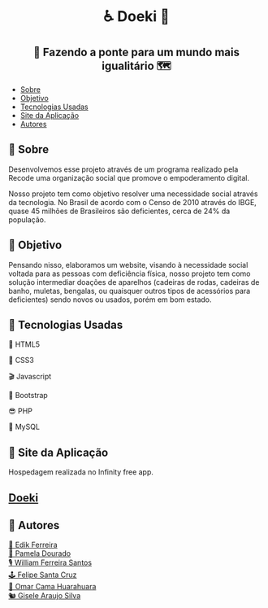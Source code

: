 <h1 align='center'>♿ Doeki 🤲</h1>
<h2 align='center'>🌉 Fazendo a ponte para um mundo mais igualitário 🗺️</h2>

<ul>
  <li><a href='#sobre'>Sobre</a></li>
  <li><a href='#objetivo'>Objetivo</a></li>
  <li><a href='#tech'>Tecnologias Usadas</a></li>
  <li><a href='#site'>Site da Aplicação</a></li>
  <li><a href='#autor'>Autores</a></li>  
</ul>

<h2 id="sobre">🎯 Sobre</h2>
<p>Desenvolvemos esse projeto através de um programa realizado pela Recode uma organização social que promove o empoderamento digital.</p>
<p>Nosso projeto tem como objetivo resolver uma necessidade social através da tecnologia. No Brasil de acordo com o Censo de 2010 através do IBGE, quase 45 milhões de Brasileiros são deficientes, cerca de 24% da população.</p>
 
 <h2 id="objetivo">🎯 Objetivo</h2>
 <p>Pensando nisso, elaboramos um website, visando à necessidade social voltada para as pessoas com deficiência física, nosso projeto tem como solução intermediar doações de aparelhos (cadeiras de rodas, cadeiras de banho, muletas, bengalas, ou quaisquer outros tipos de acessórios para deficientes) sendo novos ou usados, porém em bom estado. </p>
 
 <h2 id="tech">🎯 Tecnologias Usadas</h2>
 <p>📝 HTML5</p>
 <p> 💅 CSS3</p>
 <p>🎬 Javascript</p>
 <p>💄 Bootstrap</p> 
 <p>😎 PHP</p>
 <p>🏦 MySQL</p>
 
 <h2 id="site">🎯 Site da Aplicação</h2>
 <p>Hospedagem realizada no Infinity free app.</p>
 <h2><a href="http://doeki.infinityfreeapp.com/login.php"><strong>Doeki</strong></a></h2>
 
 <h2 id="autor">🎯 Autores</h2>
 <a href="https://www.linkedin.com/in/edikferreira/">🤘 Edik Ferreira</a> </br>
 <a href="https://www.linkedin.com/in/pamela-dourado-a2423b209/">🚗 Pamela Dourado</a> </br>
 <a href="https://www.linkedin.com/in/willian-ferreira-santos-01162829/">🎙️ William Ferreira Santos</a> </br>
 <a href="https://www.linkedin.com/in/felipe-santa-cruz-sim%C3%A3o-53956b1a4/">🕹️ Felipe Santa Cruz</a> </br>
 <a href="https://www.linkedin.com/in/omar-js/">🌽 Omar Cama Huarahuara</a> </br>
 <a href="https://www.linkedin.com/in/gisele-araujo-silva/">🐿️ Gisele Araujo Silva</a> </br>
  
  
